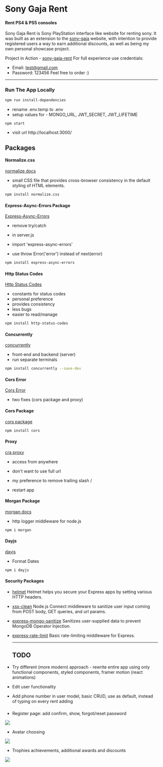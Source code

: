 # Sony Gaja Rent


#### Rent PS4 & PS5 consoles

Sony Gaja Rent is Sony PlayStation interface like website for renting sony. It was built as an extension to the [sony-gaja](https://github.com/Dok92/sony-gaja) website, with intention to provide registered users a way to earn additional discounts, as well as being my own personal showcase project.

Project in Action - [sony-gaja-rent](https://sony-gaja-rent.herokuapp.com/)
For full experience use credentials:
- Email:     test@gmail.com
- Password:  123456
  Feel free to order :)
---
### Run The App Locally

```sh
npm run install-dependencies
```

- rename .env.temp to .env
- setup values for - MONGO_URL, JWT_SECRET, JWT_LIFETIME 

```sh
npm start
```

- visit url http://localhost:3000/


## Packages

#### Normalize.css 
[normalize docs](https://necolas.github.io/normalize.css/)


- small CSS file that provides cross-browser consistency in the default styling of HTML elements.
```sh
npm install normalize.css
```

#### Express-Async-Errors Package
[Express-Async-Errors](https://www.npmjs.com/package/express-async-errors)


- remove try/catch
- in server.js
- import 'express-async-errors'

- use throw Error('error') instead of next(error)
```sh
npm install express-async-errors
```

#### Http Status Codes
[Http Status Codes](https://www.npmjs.com/package/http-status-codes)

- constants for status codes
- personal preference
- provides consistency
- less bugs
- easier to read/manage


```sh
npm install http-status-codes
```
#### Concurrently
[concurrently](https://www.npmjs.com/package/concurrently)

- front-end and backend (server)
- run separate terminals

```sh
npm install concurrently --save-dev

```

#### Cors Error

[Cors Error](https://developer.mozilla.org/en-US/docs/Web/HTTP/CORS)

- two fixes (cors package and proxy)

#### Cors Package

[cors package](https://www.npmjs.com/package/cors)

```sh
npm install cors
```


#### Proxy
[cra proxy](https://create-react-app.dev/docs/proxying-api-requests-in-development/)

- access from anywhere
- don't want to use full url


- my preference to remove trailing slash /
- restart app


#### Morgan Package

[morgan docs](https://www.npmjs.com/package/morgan)

- http logger middleware for node.js
```sh
npm i morgan
```


#### Dayjs
[dayjs](https://www.npmjs.com/package/dayjs)

- Format Dates
```sh
npm i dayjs
```


#### Security Packages

- [helmet](https://www.npmjs.com/package/helmet)
  Helmet helps you secure your Express apps by setting various HTTP headers.
- [xss-clean](https://www.npmjs.com/package/xss-clean)
  Node.js Connect middleware to sanitize user input coming from POST body, GET queries, and url params.
- [express-mongo-sanitize](https://www.npmjs.com/package/express-mongo-sanitize)
  Sanitizes user-supplied data to prevent MongoDB Operator Injection.
- [express-rate-limit](https://www.npmjs.com/package/express-rate-limit)
  Basic rate-limiting middleware for Express.

  ---

  ## TODO

- Try different (more modern) approach - rewrite entire app using only functional components, styled        components, framer motion (react animations)
- Edit user functionality
- Add phone number in user model, basic CRUD, use as default, instead of typing on every rent adding
###

- Register page: add confirm, show, forgot/reset password

![](https://i.stack.imgur.com/NjuC4.gif)

- Avatar choosing

![](https://static1.makeuseofimages.com/wordpress/wp-content/uploads/2021/09/ps4-select-an-avatar.jpeg)

- Trophies achievements, additional awards and discounts

![](https://images.pushsquare.com/56b6e4b00c211/1280x720.jpg)
